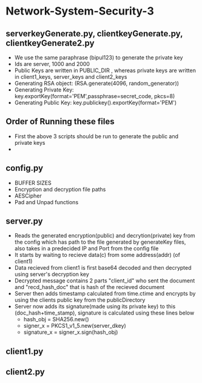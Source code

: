 # Network-System-Security-3

## serverkeyGenerate.py, clientkeyGenerate.py, clientkeyGenerate2.py
- We use the same paraphrase (bipul123) to generate the private key  
- Ids are server, 1000 and 2000  
- Public Keys are written in PUBLIC_DIR , whereas private keys are written in client1_keys, server_keys and client2_keys  
- Generating RSA object: (RSA.generate(4096, random_generator))  
- Generating Private Key: key.exportKey(format='PEM',passphrase=secret_code, pkcs=8)  
- Generating Public Key: key.publickey().exportKey(format='PEM')  

## Order of Running these files
- First the above 3 scripts should be run to generate the public and private keys
- 

## config.py
- BUFFER SIZES
- Encryption and decryption file paths
- AESCipher
- Pad and Unpad functions

## server.py
- Reads the generated encryption(public) and decrytion(private) key from the config which has path to the file generated by generateKey files, also takes in a predecided IP and Port from the config file
- It starts by waiting to recieve data(c) from some address(addr) (of client1)
- Data recieved from client1 is first base64 decoded and then decrypted using server's decryption key
- Decrypted message contains 2 parts "client_id" who sent the document and "recd_hash_doc" that is hash of the recieved document
- Server then adds timestamp calculated from time.ctime and encrypts by using the clients public key from the publicDirectory
- Server now adds its signature(made using its private key) to this (doc_hash+time_stamp), signature is calculated using these lines below
  - hash_obj = SHA256.new()
  - signer_x = PKCS1_v1_5.new(server_dkey)
  - signature_x = signer_x.sign(hash_obj)
## client1.py

## client2.py

